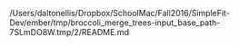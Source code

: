/Users/daltonellis/Dropbox/SchoolMac/Fall2016/SimpleFit-Dev/ember/tmp/broccoli_merge_trees-input_base_path-7SLmDO8W.tmp/2/README.md